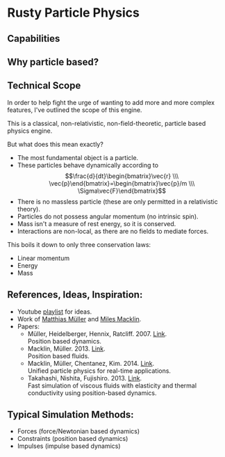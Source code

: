 # Rusty Particle Physics

## Capabilities

## Why particle based?

## Technical Scope

In order to help fight the urge of wanting to add more 
and more complex features, I've outlined the scope of 
this engine.

This is a classical, non-relativistic, non-field-theoretic, particle based physics engine.

But what does this mean exactly?
- The most fundamental object is a particle.
- These particles behave dynamically according to $$\frac{d}{dt}\begin{bmatrix}\vec{r} \\\ \vec{p}\end{bmatrix}=\begin{bmatrix}\vec{p}/m \\\ \Sigma\vec{F}\end{bmatrix}$$
- There is no massless particle (these are only permitted in a relativistic theory).
- Particles do not possess angular momentum (no intrinsic spin).
- Mass isn't a measure of rest energy, so it is conserved.
- Interactions are non-local, as there are no fields to mediate forces.

This boils it down to only three conservation laws:
- Linear momentum
- Energy
- Mass

## References, Ideas, Inspiration:

- Youtube [playlist](https://youtube.com/playlist?list=PLvypLlLlZuNhcdtPKfQ25cpmhBuWWDZzR) for ideas.
- Work of [Matthias Müller](https://matthias-research.github.io/pages/) and [Miles Macklin](http://blog.mmacklin.com/).
- Papers:
    - Müller, Heidelberger, Hennix, Ratcliff. 2007. [Link](https://doi.org/10.1016/j.jvcir.2007.01.005).<br />Position based dynamics.
    - Macklin, Müller. 2013. [Link](https://doi.org/10.1145/2461912.2461984). <br />Position based fluids.
    - Macklin, Müller, Chentanez, Kim. 2014. [Link](https://doi.org/10.1145/2601097.2601152).<br />Unified particle physics for real-time applications.
    - Takahashi, Nishita, Fujishiro. 2013. [Link](https://doi.org/10.1016/j.cag.2014.06.002).<br />Fast simulation of viscous fluids with elasticity and thermal conductivity using position-based dynamics.

## Typical Simulation Methods:

- Forces (force/Newtonian based dynamics)
- Constraints (position based dynamics)
- Impulses (impulse based dynamics)
